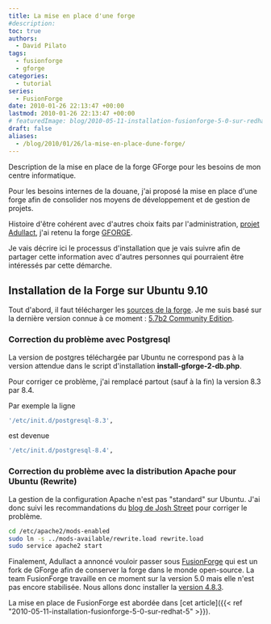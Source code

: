 ```yaml
---
title: La mise en place d'une forge
#description: 
toc: true
authors:
  - David Pilato
tags:
  - fusionforge
  - gforge
categories:
  - tutorial
series:
  - FusionForge
date: 2010-01-26 22:13:47 +00:00
lastmod: 2010-01-26 22:13:47 +00:00
# featuredImage: blog/2010-05-11-installation-fusionforge-5-0-sur-redhat-5/maforge.png
draft: false
aliases:
  - /blog/2010/01/26/la-mise-en-place-dune-forge/
---
```


Description de la mise en place de la forge GForge pour les besoins de mon centre informatique.

<!-- more -->

Pour les besoins internes de la douane, j'ai proposé la mise en place d'une forge afin de consolider nos moyens de développement et de gestion de projets.

Histoire d'être cohérent avec d'autres choix faits par l'administration, [projet Adullact](http://adullact.net/), j'ai retenu la forge [GFORGE](http://gforge.org/).

Je vais décrire ici le processus d'installation que je vais suivre afin de partager cette information avec d'autres personnes qui pourraient être intéressés par cette démarche.

## Installation de la Forge sur Ubuntu 9.10

Tout d'abord, il faut télécharger les [sources de la forge](http://gforgegroup.com/es/download.php). Je me suis basé sur la dernière version connue à ce moment : [5.7b2 Community Edition](http://gforgegroup.com/dl/install-gforge-ce-57b2-src.zip).

### Correction du problème avec Postgresql

La version de postgres téléchargée par Ubuntu ne correspond pas à la version attendue dans le script d'installation **install-gforge-2-db.php**.

Pour corriger ce problème, j'ai remplacé partout (sauf à la fin) la version 8.3 par 8.4.

Par exemple la ligne

```sh
'/etc/init.d/postgresql-8.3',
```

est devenue

```sh
'/etc/init.d/postgresql-8.4',
```

### Correction du problème avec la distribution Apache pour Ubuntu (Rewrite)

La gestion de la configuration Apache n'est pas "standard" sur Ubuntu. J'ai donc suivi les recommandations du [blog de Josh Street](http://josh.st/2005/03/06/ubuntu-apache-and-making-mod_rewrite-happy/) pour corriger le problème.

```sh
cd /etc/apache2/mods-enabled
sudo ln -s ../mods-available/rewrite.load rewrite.load
sudo service apache2 start
```

Finalement, Adullact a annoncé vouloir passer sous [FusionForge](http://fusionforge.org/) qui est un fork de GForge afin de conserver la forge dans le monde open-source. La team FusionForge travaille en ce moment sur la version 5.0 mais elle n'est pas encore stabilisée. Nous allons donc installer la [version 4.8.3](http://fusionforge.org/frs/?group_id=6).

La mise en place de FusionForge est abordée dans [cet article]({{< ref "2010-05-11-installation-fusionforge-5-0-sur-redhat-5" >}}).
